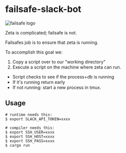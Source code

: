 # failsafe-slack-bot

![failsafe logo](https://i.imgur.com/0B8Gmz5.png)

Zeta is complicated; failsafe is not.

Failsafes job is to ensure that zeta is running.

To accomplish this goal we:

1) Copy a script over to our "working directory"
2) Execute a script on the machine where zeta can run.
  * Script checks to see if the process+db is running
  * If it's running return early
  * If not running: start a new process in tmux.


## Usage

```
# runtime needs this:
$ export SLACK_API_TOKEN=xxxx

# compiler needs this:
$ export SSH_USER=xxxx
$ export SSH_HOST=xxxx
$ export SSH_PASS=xxxx
$ cargo run
```
